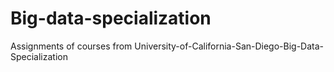 # Big-data-specialization
Assignments of courses from University-of-California-San-Diego-Big-Data-Specialization
